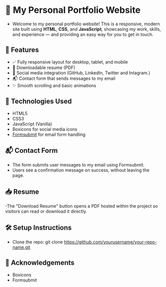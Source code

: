# 💼 My Personal Portfolio Website

- Welcome to my personal portfolio website! This is a responsive, modern site built using **HTML**, **CSS**, and **JavaScript**, showcasing my work, skills, and experience — and providing an easy way for you to get in touch.

## 📌 Features

- ✅ Fully responsive layout for desktop, tablet, and mobile
- 📄 Downloadable resume (PDF)
- 🔗 Social media integration (GitHub, LinkedIn, Twitter and Intagram.)
- 📬 Contact form that sends messages to my email
- ✨ Smooth scrolling and basic animations

## 🚀 Technologies Used

- HTML5
- CSS3
- JavaScript (Vanilla)
- Boxicons for social media icons
- [Formsubmit](https://formsubmit.co) for email form handling

## 📬 Contact Form

- The form submits user messages to my email using Formsubmit.
- Users see a confirmation message on success, without leaving the page.

## 📥 Resume

-The "Download Resume" button opens a PDF hosted within the project so visitors can read or download it directly.

## 🛠 Setup Instructions

- Clone the repo:
 git clone https://github.com/yourusername/your-repo-name.git

## 🙌 Acknowledgements

- Boxicons
- Formsubmit
